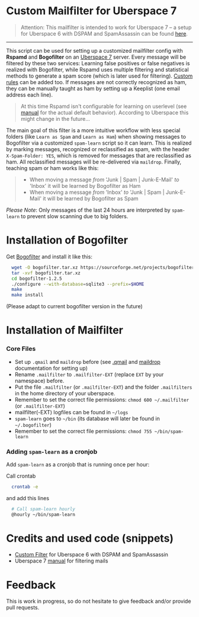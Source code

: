 # Custom Mailfilter for Uberspace 7

> Attention: This mailfilter is intended to work for Uberspace 7 – a setup for Uberspace 6 with DSPAM and SpamAssassin can be found [here](https://github.com/stratmaster/uberspace-tools).

---

This script can be used for setting up a customized mailfilter config with **Rspamd** and **Bogofilter** on an [Uberspace 7](https://uberspace.de) server. Every message will be filtered by these two services: Learning false positives or false negatives is realized with Bogofilter, while Rspamd uses multiple filtering and statistical methods to generate a spam score (which is later used for filtering). [Custom rules](https://wiki.uberspace.de/mail:maildrop#sonstige_filtereien) can be added too. If messages are not correctly recognized as ham, they can be manually taught as ham by setting up a Keeplist (one email address each line).

> At this time Rspamd isn't configurable for learning on userlevel (see [manual](https://manual.uberspace.de/mail-spam.html) for the actual default behavior). According to Uberspace this might change in the future...

The main goal of this filter is a more intuitive workflow with less special folders (like `Learn as Spam` and `Learn as Ham`) when showing messages to Bogofilter via a customized `spam-learn` script so it can learn. This is realized by marking messages, recognized or reclassified as spam, with the header `X-Spam-Folder: YES`, which is removed for messages that are reclassified as ham. All reclassified messages will be re-delivered via `maildrop`. Finally, teaching spam or ham works like this:

> * When moving a message *from* 'Junk | Spam | Junk-E-Mail' *to* 'Inbox' it will be learned by Bogofilter as Ham
> * When moving a message *from* 'Inbox' *to* 'Junk | Spam | Junk-E-Mail' it will be learned by Bogofilter as Spam

*Please Note*: Only messages of the last 24 hours are interpreted by `spam-learn` to prevent slow scanning due to big folders.

# Installation of Bogofilter

Get [Bogofilter](https://www.bogofilter.org/) and install it like this:

```bash
  wget -O bogofilter.tar.xz https://sourceforge.net/projects/bogofilter/files/bogofilter-stable/bogofilter-1.2.5.tar.xz/download
  tar -xvf bogofilter.tar.xz
  cd bogofilter-1.2.5
  ./configure --with-database=sqlite3 --prefix=$HOME
  make
  make install
```
(Please adapt to current bogofilter version in the future)

# Installation of Mailfilter
### Core Files
* Set up `.qmail` and `maildrop` before (see [.qmail](http://www.lifewithqmail.org/lwq.html) and [maildrop](http://www.courier-mta.org/maildrop/) documentation for setting up)
* Rename `.mailfilter` to `.mailfilter-EXT` (replace `EXT` by your namespace) before.
* Put the file `.mailfilter` (or `.mailfilter-EXT`) and the folder `.mailfilters` in the home directory of your uberspace.
* Remember to set the correct file permissions: `chmod 600 ~/.mailfilter` (or `.mailfilter-EXT`)
* mailfilter(-EXT) logfiles can be found in `~/logs` 
* `spam-learn` goes to `~/bin` (its database will later be found in `~/.bogofilter`)
* Remember to set the correct file permissions: `chmod 755 ~/bin/spam-learn`

### Adding `spam-learn` as a cronjob

Add `spam-learn` as a cronjob that is running once per hour:

Call crontab

```bash
  crontab -e
```

and add this lines

```bash
  # Call spam-learn hourly
  @hourly ~/bin/spam-learn
```

# Credits and used code (snippets)
* [Custom Filter](https://github.com/stratmaster/uberspace-tools) for Uberspace 6 with DSPAM and SpamAssassin
* Uberspace 7 [manual](https://manual.uberspace.de/mail-spam.html) for filtering mails

# Feedback
This is work in progress, so do not hesitate to give feedback and/or provide pull requests.
